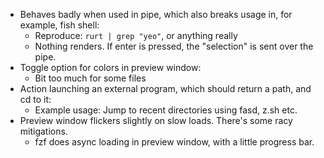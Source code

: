 * Behaves badly when used in pipe, which also breaks usage in, for example, fish shell:
  - Reproduce: `rurt | grep "yeo"`, or anything really
  - Nothing renders. If enter is pressed, the "selection" is sent over the pipe.
* Toggle option for colors in preview window:
  - Bit too much for some files
* Action launching an external program, which should return a path, and cd to it:
  - Example usage: Jump to recent directories using fasd, z.sh etc.
* Preview window flickers slightly on slow loads. There's some racy mitigations.
  - fzf does async loading in preview window, with a little progress bar.
